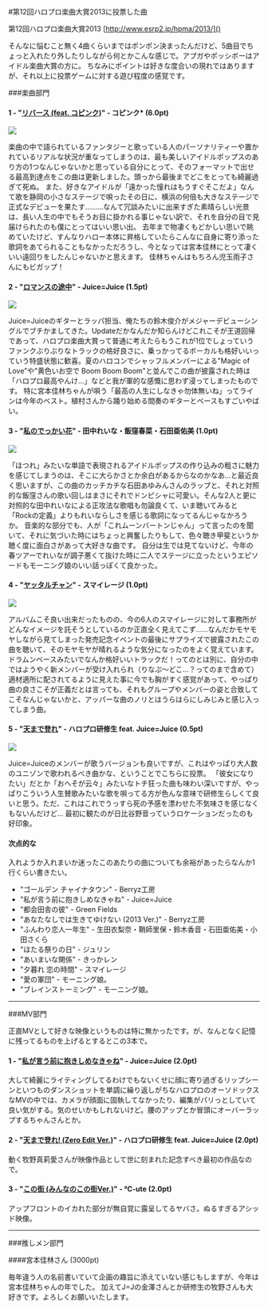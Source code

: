 #第12回ハロプロ楽曲大賞2013に投票した曲

第12回ハロプロ楽曲大賞2013
[http://www.esrp2.jp/hpma/2013/]()

そんなに悩むこと無く4曲くらいまではポンポン決まったんだけど、5曲目でちょっと入れたり外したりしながら何とかこんな感じで。アプガやポッシボーはアイドル楽曲大賞の方に。
ちなみにポイントは好きな度合いの現れではありますが、それ以上に投票ゲームに対する遊び程度の感覚です。

###楽曲部門

#### 1 - "[リバース (feat. コピンク)](http://www.youtube.com/watch?v=iTx4LD8pLeA)" - コピンク* (6.0pt)

![](http://i.imgur.com/Zdq2xuN.jpg)

楽曲の中で語られているファンタジーと歌っている人のパーソナリティーや置かれているリアルな状況が重なってしまうのは、最も美しいアイドルポップスのあり方の1つなんじゃないかと思っている自分にとって、そのフォーマットで出せる最高到達点をこの曲は更新しました。頭っから最後までどこをとっても綺麗過ぎて死ぬ。
また、好きなアイドルが「遠かった憧れはもうすぐそこだよ」なんて歌を静岡の小さなステージで唄ったその日に、横浜の何倍も大きなステージで正式なデビューを果たす………なんて冗談みたいに出来すぎた素晴らしい光景は、長い人生の中でもそうお目に掛かれる事じゃない訳で、それを自分の目で見届けられたのも僕にとってはいい思い出。
去年まで物凄くもどかしい思いで眺めていたけど、すんなりハロー本体に昇格していたらこんなに自身に寄り添った歌詞をあてられることもなかっただろうし、今となっては宮本佳林にとって凄くいい遠回りをしたんじゃないかと思えます。
佳林ちゃんはもちろん児玉雨子さんにもビガップ！

#### 2 - "[ロマンスの途中](http://www.youtube.com/watch?v=rh8eeteWbHc)" - Juice=Juice (1.5pt)

![](http://i.imgur.com/GGp6AHM.png)

Juice=Juiceのギターとラッパ担当、俺たちの鈴木俊介がメジャーデビューシングルでブチかましてきた。Updateだかなんだか知らんけどこれこそが王道回帰であって、ハロプロ楽曲大賞って普通に考えたらもうこれが1位でしょっていうファンクぶりぶりなトラックの格好良さに、乗っかってるボーカルも格好いいっていう特盛状態に歓喜。夏のハロコンでシャッフルメンバーによる"Magic of Love"や"黄色いお空で Boom Boom Boom"と並んでこの曲が披露された時は「ハロプロ最高やんけ…」などと我が軍的な感慨に思わず浸ってしまったものです。
特に宮本佳林ちゃんが唄う「最高の人生にしなきゃ勿体無いね」ってラインは今年のベスト。植村さんから踊り始める間奏のギターとベースもすごいやばい。

#### 3 - "[私のでっかい花](http://www.youtube.com/watch?v=AgmPw9L8gpQ)" - 田中れいな・飯窪春菜・石田亜佑美 (1.0pt)

![](http://i.imgur.com/YOntfXU.png)

「ほつれ」みたいな単語で表現されるアイドルポップスの作り込みの粗さに魅力を感じてしまうのは、そこに大らかさとか余白があるからなのかなあ…と最近良く思いますが、この曲のカッチカチな石田あゆみんさんのラップと、それと対照的な飯窪さんの歌い回しはまさにそれでドンピシャに可愛い。そんな2人と更に対照的な田中れいなによる正攻法な歌唱も勿論良くて、いま聴いてみると「Rockの定義」よりもれいならしさを感じる歌詞になってるんじゃなかろうか。
音楽的な部分でも、人が「これムーンバートンじゃん」って言ったのを聞いて、それに気づいた時にはちょっと興奮したりもして、色々聴き甲斐というか聴く度に面白さがあって大好きな曲です。
自分は生では見てないけど、今年の春ツアーでれいなが調子悪くて抜けた時に二人でステージに立ったというエピソードもモーニング娘のいい話っぽくて良かった。

#### 4 - "[ヤッタルチャン](http://www.youtube.com/watch?v=emiJ1iGih6U)" - スマイレージ (1.0pt)

![](http://i.imgur.com/lRPg52A.png)

アルバムこそ良い出来だったものの、今の6人のスマイレージに対して事務所がどんなイメージを託そうとしているのか正直全く見えてこず……なんだかモヤモヤしながら見てしまった発売記念イベントの最後にサプライズで披露されたこの曲を聴いて、そのモヤモヤが晴れるような気分になったのをよく覚えています。
ドラムンベースみたいでなんか格好いいトラックだ！ってのとは別に、自分の中ではようやく新メンバーが受け入れられ（りなぷ〜どこ…？ってのまで含めて）適材適所に配されてるように見えた事に今でも胸がすく感覚があって、やっぱり曲の良さこそが正義だとは言っても、それもグループやメンバーの姿と合致してこそなんじゃないかと、アッパーな曲のノリとはうらはらにしみじみと感じ入ってしまう曲。

#### 5 -  "[天まで登れ](http://www.youtube.com/watch?v=behGDIRH_8A)" - ハロプロ研修生 feat. Juice=Juice (0.5pt)

![](http://i.imgur.com/gyvgxYv.png)

Juice=Juiceのメンバーが歌うバージョンも良いですが、これはやっぱり大人数のユニゾンで歌われるべき曲かな、ということでこちらに投票。
「彼女になりたい」だとか「おへそが云々」みたいなトチ狂った曲も味わい深いですが、やっぱりこういう人生賛歌みたいな歌を唄ってる方が色んな意味で研修生らしくて良いと思う。ただ、これはこれでうっすら死の予感を漂わせた不気味さを感じなくもないんだけど…
最初に観たのが日比谷野音っていうロケーションだったのも好印象。


#### 次点的な

入れようか入れまいか迷ったこのあたりの曲についても余裕があったらなんか1行くらい書きたい。

- "ゴールデン チャイナタウン" - Berryz工房
- "私が言う前に抱きしめなきゃね" - Juice=Juice
- "都会田舎の彼" - Green Fields
- "あなたなしでは生きてゆけない (2013 Ver.)" - Berryz工房
- "ふんわり恋人一年生" - 生田衣梨奈・鞘師里保・鈴木香音・石田亜佑美・小田さくら
- "ほたる祭りの日" - ジュリン
- "あいまいな関係" - きっかレン
- "夕暮れ 恋の時間" - スマイレージ
- "愛の軍団" - モーニング娘。
- "ブレインストーミング" - モーニング娘。


 
---
###MV部門

正直MVとして好きな映像というものは特に無かったです。が、なんとなく記憶に残ってるものを上げるとするとこの3本で。

#### 1 - "[私が言う前に抱きしめなきゃね](http://www.youtube.com/watch?v=cchjirF7zM4)" - Juice=Juice (2.0pt)

大して綺麗にライティングしてるわけでもないくせに顔に寄り過ぎるリップシーンといつものダンスショットを単調に繰り返しがちなハロプロのオーソドックスなMVの中では、カメラが顔面に固執してなかったり、編集がパリっとしていて良い気がする。気のせいかもしれないけど。腰のアップとか冒頭にオーバーラップするちゃんさんとか。

#### 2 - "[天まで登れ! (Zero Edit Ver.)](http://www.youtube.com/watch?v=behGDIRH_8A)" - ハロプロ研修生 feat. Juice=Juice (2.0pt)

動く牧野真莉愛さんが映像作品として世に刻まれた記念すべき最初の作品なので。

#### 3 - "[この街 (みんなのこの街Ver.)](http://www.youtube.com/watch?v=DY3T1aPVpRY)" - ℃-ute (2.0pt)

アップフロントのイカれた部分が無自覚に露呈してるヤバさ。ぬるすぎるアシッド映像。

---
###推しメン部門

####宮本佳林さん (3000pt)

毎年違う人の名前書いていて企画の趣旨に添えていない感じもしますが、今年は宮本佳林ちゃんの年でした。 
加えてJ=Jの金澤さんとか研修生の牧野さんも大好きです。よろしくお願いいたします。